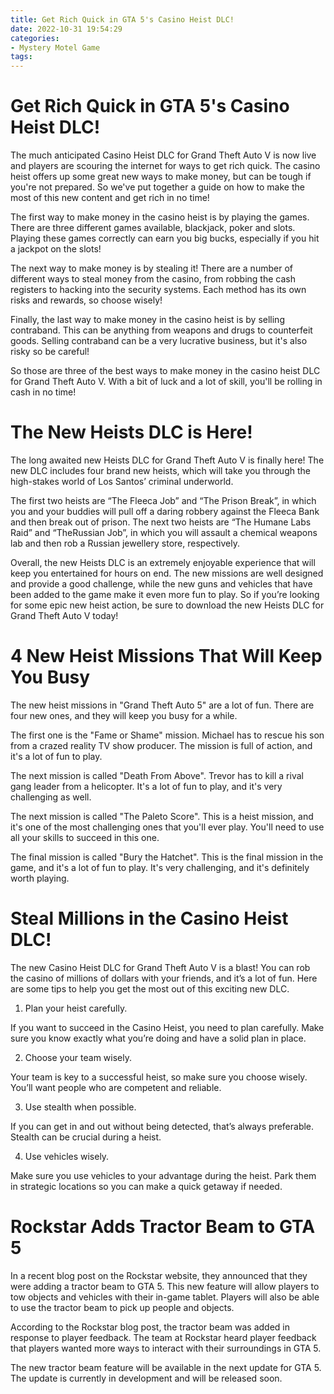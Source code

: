 ```yaml
---
title: Get Rich Quick in GTA 5's Casino Heist DLC! 
date: 2022-10-31 19:54:29
categories:
- Mystery Motel Game
tags:
---
```



#  Get Rich Quick in GTA 5's Casino Heist DLC! 

The much anticipated Casino Heist DLC for Grand Theft Auto V is now live and players are scouring the internet for ways to get rich quick. The casino heist offers up some great new ways to make money, but can be tough if you're not prepared. So we've put together a guide on how to make the most of this new content and get rich in no time!

The first way to make money in the casino heist is by playing the games. There are three different games available, blackjack, poker and slots. Playing these games correctly can earn you big bucks, especially if you hit a jackpot on the slots!

The next way to make money is by stealing it! There are a number of different ways to steal money from the casino, from robbing the cash registers to hacking into the security systems. Each method has its own risks and rewards, so choose wisely!

Finally, the last way to make money in the casino heist is by selling contraband. This can be anything from weapons and drugs to counterfeit goods. Selling contraband can be a very lucrative business, but it's also risky so be careful!

So those are three of the best ways to make money in the casino heist DLC for Grand Theft Auto V. With a bit of luck and a lot of skill, you'll be rolling in cash in no time!

#  The New Heists DLC is Here! 

The long awaited new Heists DLC for Grand Theft Auto V is finally here! The new DLC includes four brand new heists, which will take you through the high-stakes world of Los Santos’ criminal underworld.

The first two heists are “The Fleeca Job” and “The Prison Break”, in which you and your buddies will pull off a daring robbery against the Fleeca Bank and then break out of prison. The next two heists are “The Humane Labs Raid” and “TheRussian Job”, in which you will assault a chemical weapons lab and then rob a Russian jewellery store, respectively.

Overall, the new Heists DLC is an extremely enjoyable experience that will keep you entertained for hours on end. The new missions are well designed and provide a good challenge, while the new guns and vehicles that have been added to the game make it even more fun to play. So if you’re looking for some epic new heist action, be sure to download the new Heists DLC for Grand Theft Auto V today!

#  4 New Heist Missions That Will Keep You Busy 

The new heist missions in "Grand Theft Auto 5" are a lot of fun. There are four new ones, and they will keep you busy for a while. 

The first one is the "Fame or Shame" mission. Michael has to rescue his son from a crazed reality TV show producer. The mission is full of action, and it's a lot of fun to play. 

The next mission is called "Death From Above". Trevor has to kill a rival gang leader from a helicopter. It's a lot of fun to play, and it's very challenging as well. 

The next mission is called "The Paleto Score". This is a heist mission, and it's one of the most challenging ones that you'll ever play. You'll need to use all your skills to succeed in this one. 

The final mission is called "Bury the Hatchet". This is the final mission in the game, and it's a lot of fun to play. It's very challenging, and it's definitely worth playing.

#  Steal Millions in the Casino Heist DLC! 

The new Casino Heist DLC for Grand Theft Auto V is a blast! You can rob the casino of millions of dollars with your friends, and it’s a lot of fun. Here are some tips to help you get the most out of this exciting new DLC.

1. Plan your heist carefully.

If you want to succeed in the Casino Heist, you need to plan carefully. Make sure you know exactly what you’re doing and have a solid plan in place.

2. Choose your team wisely.

Your team is key to a successful heist, so make sure you choose wisely. You’ll want people who are competent and reliable.

3. Use stealth when possible.

If you can get in and out without being detected, that’s always preferable. Stealth can be crucial during a heist.

4. Use vehicles wisely.

Make sure you use vehicles to your advantage during the heist. Park them in strategic locations so you can make a quick getaway if needed.

#  Rockstar Adds Tractor Beam to GTA 5

In a recent blog post on the Rockstar website, they announced that they were adding a tractor beam to GTA 5. This new feature will allow players to tow objects and vehicles with their in-game tablet. Players will also be able to use the tractor beam to pick up people and objects.

According to the Rockstar blog post, the tractor beam was added in response to player feedback. The team at Rockstar heard player feedback that players wanted more ways to interact with their surroundings in GTA 5.

The new tractor beam feature will be available in the next update for GTA 5. The update is currently in development and will be released soon.